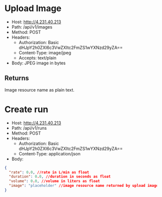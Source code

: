 # Upload Image

- Host: http://4.231.40.213
- Path: /api/v1/images
- Method: POST
- Headers:
  - Authorization: Basic dHJpY2h0ZXI6c3VwZXItc2FmZS1wYXNzd29yZA==
  - Content-Type: image/jpeg
  - Accepts: text/plain
- Body: JPEG image in bytes

## Returns

Image resource name as plain text.

# Create run

- Host: http://4.231.40.213
- Path: /api/v1/runs
- Method: POST
- Headers:
  - Authorization: Basic dHJpY2h0ZXI6c3VwZXItc2FmZS1wYXNzd29yZA==
  - Content-Type: application/json
- Body:

```json
{
  "rate": 0.0, //rate in L/min as float
  "duration": 0.0, //duration in seconds as float
  "volume": 0.0, //volume in liters as float
  "image": "placeholder" //image resource name returned by upload image
}
```